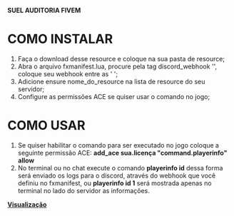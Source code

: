 **SUEL AUDITORIA FIVEM**

# COMO INSTALAR

1. Faça o download desse resource e coloque na sua pasta de resource;
2. Abra o arquivo fxmanifest.lua, procure pela tag discord_webhook '', coloque seu webhook entre as ' ';
3. Adicione ensure nome_do_resource na lista de resource do seu servidor;
4. Configure as permissões ACE se quiser usar o comando no jogo;

# COMO USAR

1. Se quiser habilitar o comando para ser executado no jogo coloque a seguinte permissão ACE: **add_ace sua.licença "command.playerinfo" allow**
2. No terminal ou no chat execute o comando **playerinfo id** dessa forma será enviado os logs para o discord, através do webhook que você definiu no fxmanifest, ou **playerinfo id 1** será mostrada apenas no terminal no lado do servidor as informações.

**[Visualização](https://youtu.be/eIBOKBLABR8)**
